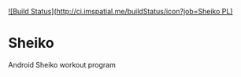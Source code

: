 [![Build Status](http://ci.imspatial.me/buildStatus/icon?job=Sheiko PL)](http://ci.imspatial.me/job/Sheiko%20PL/)

# Sheiko
Android Sheiko workout program
